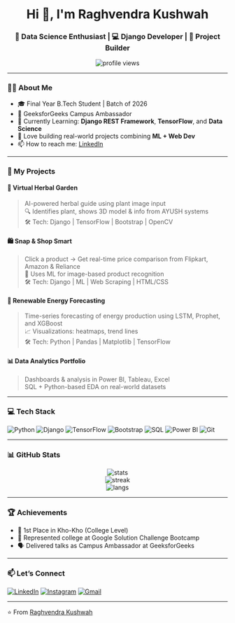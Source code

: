 <h1 align="center">Hi 👋, I'm Raghvendra Kushwah</h1>
<h3 align="center">🧠 Data Science Enthusiast | 💻 Django Developer | 🚀 Project Builder</h3>

<p align="center">
  <img src="https://komarev.com/ghpvc/?username=Rajk0808&label=Profile%20views&color=0e75b6&style=flat" alt="profile views" />
</p>

---

### 🧑‍💻 About Me

- 🎓 Final Year B.Tech Student | Batch of 2026  
- 💼 GeeksforGeeks Campus Ambassador  
- 🌱 Currently Learning: **Django REST Framework**, **TensorFlow**, and **Data Science**
- 🧪 Love building real-world projects combining **ML + Web Dev**
- 📫 How to reach me: [LinkedIn](https://www.linkedin.com/in/raghvendrakushwah)

---

### 🚀 My Projects

#### 🌿 Virtual Herbal Garden
> AI-powered herbal guide using plant image input  
> 🔍 Identifies plant, shows 3D model & info from AYUSH systems  
> 🛠 Tech: Django | TensorFlow | Bootstrap | OpenCV

#### 🛍️ Snap & Shop Smart
> Click a product → Get real-time price comparison from Flipkart, Amazon & Reliance  
> 🧠 Uses ML for image-based product recognition  
> 🛠 Tech: Django | ML | Web Scraping | HTML/CSS

#### 🔋 Renewable Energy Forecasting
> Time-series forecasting of energy production using LSTM, Prophet, and XGBoost  
> 📈 Visualizations: heatmaps, trend lines  
> 🛠 Tech: Python | Pandas | Matplotlib | TensorFlow

#### 📊 Data Analytics Portfolio
> Dashboards & analysis in Power BI, Tableau, Excel  
> SQL + Python-based EDA on real-world datasets

---

### 💻 Tech Stack

![Python](https://img.shields.io/badge/-Python-3776AB?style=flat&logo=python&logoColor=white)
![Django](https://img.shields.io/badge/-Django-092E20?style=flat&logo=django&logoColor=white)
![TensorFlow](https://img.shields.io/badge/-TensorFlow-FF6F00?style=flat&logo=tensorflow&logoColor=white)
![Bootstrap](https://img.shields.io/badge/-Bootstrap-7952B3?style=flat&logo=bootstrap&logoColor=white)
![SQL](https://img.shields.io/badge/-SQL-4479A1?style=flat&logo=mysql&logoColor=white)
![Power BI](https://img.shields.io/badge/-PowerBI-F2C811?style=flat&logo=powerbi&logoColor=black)
![Git](https://img.shields.io/badge/-Git-F05032?style=flat&logo=git&logoColor=white)

---

### 📊 GitHub Stats

<p align="center">
  <img src="https://github-readme-stats.vercel.app/api?username=Rajk0808&show_icons=true&theme=radical" alt="stats" />
  <br>
  <img src="https://github-readme-streak-stats.herokuapp.com/?user=Rajk0808&theme=radical" alt="streak" />
  <br>
  <img src="https://github-readme-stats.vercel.app/api/top-langs/?username=Rajk0808&layout=compact&theme=radical" alt="langs" />
</p>

---

### 🏆 Achievements

- 🥇 1st Place in Kho-Kho (College Level)  
- 🤝 Represented college at Google Solution Challenge Bootcamp  
- 🗣️ Delivered talks as Campus Ambassador at GeeksforGeeks  

---

### 📫 Let’s Connect

[![LinkedIn](https://img.shields.io/badge/-LinkedIn-0A66C2?style=flat&logo=linkedin&logoColor=white)](https://linkedin.com/in/raghvendrakushwah)
[![Instagram](https://img.shields.io/badge/-Instagram-E4405F?style=flat&logo=instagram&logoColor=white)](https://instagram.com/_kushwah_raj_)
[![Gmail](https://img.shields.io/badge/-Gmail-D14836?style=flat&logo=gmail&logoColor=white)](mailto:raghvendrakushwah701@gmail.com)

---

⭐️ From [Raghvendra Kushwah](https://github.com/Rajk0808)

